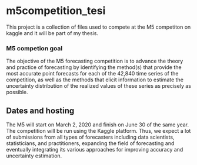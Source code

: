 # m5competition_tesi

This project is a collection of files used to compete at the M5 competiton on kaggle and it will be part of my thesis.


### M5 competion goal
The objective of the M5 forecasting competition is to advance the theory and practice of forecasting by
identifying the method(s) that provide the most accurate point forecasts for each of the 42,840 time
series of the competition, as well as the methods that elicit information to estimate the uncertainty
distribution of the realized values of these series as precisely as possible.

## Dates and hosting
The M5 will start on March 2, 2020 and finish on June 30 of the same year. The competition will be run
using the Kaggle platform. Thus, we expect a lot of submissions from all types of forecasters including
data scientists, statisticians, and practitioners, expanding the field of forecasting and eventually
integrating its various approaches for improving accuracy and uncertainty estimation.
